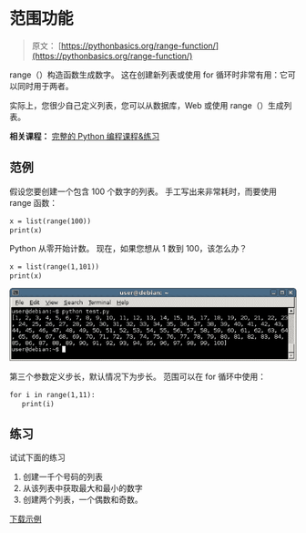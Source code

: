 # 范围功能

> 原文： [https://pythonbasics.org/range-function/](https://pythonbasics.org/range-function/)

range（）构造函数生成数字。 这在创建新列表或使用 for 循环时非常有用：它可以同时用于两者。

实际上，您很少自己定义列表，您可以从数据库，Web 或使用 range（）生成列表。

**相关课程：** [完整的 Python 编程课程&练习](https://gum.co/dcsp)

## 范例

假设您要创建一个包含 100 个数字的列表。 手工写出来非常耗时，而要使用 range 函数：

```
x = list(range(100))
print(x)

```

Python 从零开始计数。 现在，如果您想从 1 数到 100，该怎么办？

```
x = list(range(1,101))
print(x)

```

![range function](img/87db5229ba75516510d6d77cf0ac187c.jpg)

第三个参数定义步长，默认情况下为步长。 范围可以在 for 循环中使用：

```
for i in range(1,11):
   print(i)

```

## 练习

试试下面的练习

1.  创建一千个号码的列表
2.  从该列表中获取最大和最小的数字
3.  创建两个列表，一个偶数和奇数。

[下载示例](https://gum.co/dcsp)